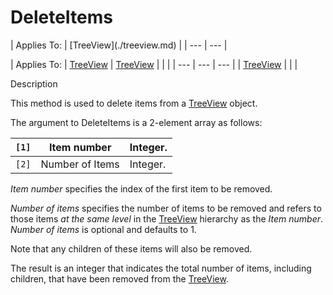 




<h1 class="heading"><span class="name">DeleteItems</span></h1>
| Applies To: | [TreeView](./treeview.md) |
| --- | ---  |

| Applies To: | [TreeView](./treeview.md) | [TreeView](./treeview.md) |  |  |
| --- | --- | ---  |
| [TreeView](./treeview.md) |  |  |


Description


This method is used to delete items from a [TreeView](./treeview.md) object.


The argument to DeleteItems is a 2-element array as follows:

| `[1]` | Item number | Integer. |
| --- | --- | ---  |
| `[2]` | Number of Items | Integer. |


*Item number* specifies the index of the first item to be removed.


*Number of items* specifies the number of items to be removed and refers to those items *at the same level* in the [TreeView](./treeview.md) hierarchy as the *Item number*. *Number of items* is optional and defaults to 1.


Note that any children of these items will also be removed.


The result is an integer that indicates the total number of items, including children, that have been removed from the [TreeView](./treeview.md).



